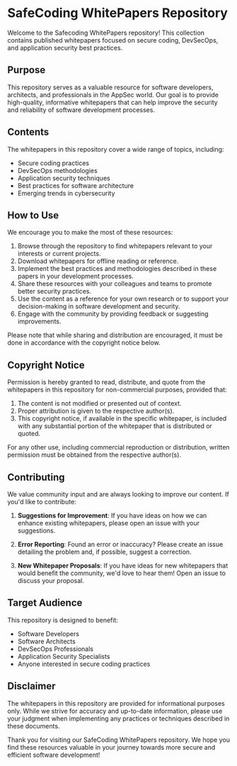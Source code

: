 # SafeCoding WhitePapers Repository

Welcome to the Safecoding WhitePapers repository! This collection contains published whitepapers focused on secure coding, DevSecOps, and application security best practices.

## Purpose

This repository serves as a valuable resource for software developers, architects, and professionals in the AppSec world. Our goal is to provide high-quality, informative whitepapers that can help improve the security and reliability of software development processes.

## Contents

The whitepapers in this repository cover a wide range of topics, including:

- Secure coding practices
- DevSecOps methodologies
- Application security techniques
- Best practices for software architecture
- Emerging trends in cybersecurity

## How to Use

We encourage you to make the most of these resources:

1. Browse through the repository to find whitepapers relevant to your interests or current projects.
2. Download whitepapers for offline reading or reference.
3. Implement the best practices and methodologies described in these papers in your development processes.
4. Share these resources with your colleagues and teams to promote better security practices.
5. Use the content as a reference for your own research or to support your decision-making in software development and security.
6. Engage with the community by providing feedback or suggesting improvements.

Please note that while sharing and distribution are encouraged, it must be done in accordance with the copyright notice below.

## Copyright Notice

Permission is hereby granted to read, distribute, and quote from the whitepapers in this repository for non-commercial purposes, provided that:

1. The content is not modified or presented out of context.
2. Proper attribution is given to the respective author(s).
3. This copyright notice, if available in the specific whitepaper, is included with any substantial portion of the whitepaper that is distributed or quoted.

For any other use, including commercial reproduction or distribution, written permission must be obtained from the respective author(s).

## Contributing

We value community input and are always looking to improve our content. If you'd like to contribute:

1. **Suggestions for Improvement**: If you have ideas on how we can enhance existing whitepapers, please open an issue with your suggestions.

2. **Error Reporting**: Found an error or inaccuracy? Please create an issue detailing the problem and, if possible, suggest a correction.

3. **New Whitepaper Proposals**: If you have ideas for new whitepapers that would benefit the community, we'd love to hear them! Open an issue to discuss your proposal.

## Target Audience

This repository is designed to benefit:

- Software Developers
- Software Architects
- DevSecOps Professionals
- Application Security Specialists
- Anyone interested in secure coding practices

## Disclaimer

The whitepapers in this repository are provided for informational purposes only. While we strive for accuracy and up-to-date information, please use your judgment when implementing any practices or techniques described in these documents.

Thank you for visiting our SafeCoding WhitePapers repository. We hope you find these resources valuable in your journey towards more secure and efficient software development!
